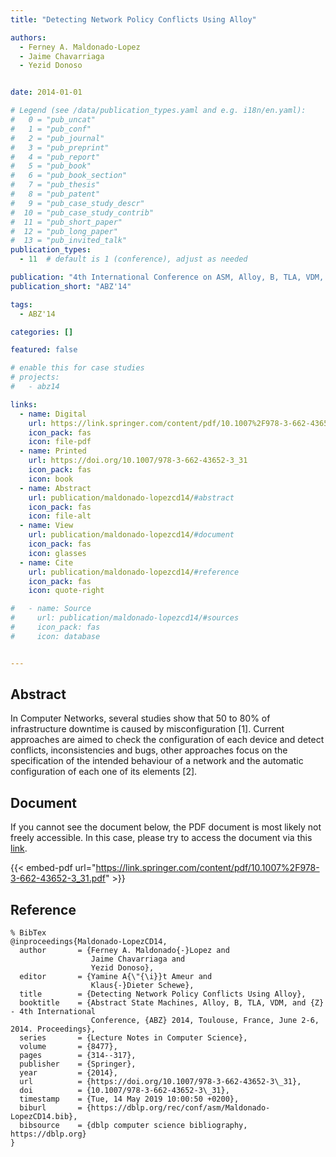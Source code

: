 ```yaml
---
title: "Detecting Network Policy Conflicts Using Alloy"

authors:
  - Ferney A. Maldonado-Lopez
  - Jaime Chavarriaga
  - Yezid Donoso


date: 2014-01-01

# Legend (see /data/publication_types.yaml and e.g. i18n/en.yaml): 
#   0 = "pub_uncat"
#   1 = "pub_conf"
#   2 = "pub_journal"
#   3 = "pub_preprint"
#   4 = "pub_report"
#   5 = "pub_book"
#   6 = "pub_book_section"
#   7 = "pub_thesis"
#   8 = "pub_patent"
#   9 = "pub_case_study_descr"
#  10 = "pub_case_study_contrib"
#  11 = "pub_short_paper"
#  12 = "pub_long_paper"
#  13 = "pub_invited_talk"
publication_types:
  - 11  # default is 1 (conference), adjust as needed

publication: "4th International Conference on ASM, Alloy, B, TLA, VDM, and Z (ABZ'14)"
publication_short: "ABZ'14"

tags:
  - ABZ'14

categories: []

featured: false

# enable this for case studies
# projects:
#   - abz14

links:
  - name: Digital
    url: https://link.springer.com/content/pdf/10.1007%2F978-3-662-43652-3_31.pdf
    icon_pack: fas
    icon: file-pdf
  - name: Printed
    url: https://doi.org/10.1007/978-3-662-43652-3_31
    icon_pack: fas
    icon: book
  - name: Abstract
    url: publication/maldonado-lopezcd14/#abstract
    icon_pack: fas
    icon: file-alt
  - name: View
    url: publication/maldonado-lopezcd14/#document
    icon_pack: fas
    icon: glasses
  - name: Cite
    url: publication/maldonado-lopezcd14/#reference
    icon_pack: fas
    icon: quote-right

#   - name: Source
#     url: publication/maldonado-lopezcd14/#sources
#     icon_pack: fas
#     icon: database


---
```


## Abstract

In Computer Networks, several studies show that 50 to 80% of infrastructure downtime is caused by misconfiguration [1]. Current approaches are aimed to check the configuration of each device and detect conflicts, inconsistencies and bugs, other approaches focus on the specification of the intended behaviour of a network and the automatic configuration of each one of its elements [2].

## Document

If you cannot see the document below, the PDF document is most likely not freely accessible. In this case, please try to access the document via this <a href="https://link.springer.com/content/pdf/10.1007%2F978-3-662-43652-3_31.pdf">link</a>.

{{< embed-pdf url="https://link.springer.com/content/pdf/10.1007%2F978-3-662-43652-3_31.pdf" >}}

## Reference

```
% BibTex
@inproceedings{Maldonado-LopezCD14,
  author       = {Ferney A. Maldonado{-}Lopez and
                  Jaime Chavarriaga and
                  Yezid Donoso},
  editor       = {Yamine A{\"{\i}}t Ameur and
                  Klaus{-}Dieter Schewe},
  title        = {Detecting Network Policy Conflicts Using Alloy},
  booktitle    = {Abstract State Machines, Alloy, B, TLA, VDM, and {Z} - 4th International
                  Conference, {ABZ} 2014, Toulouse, France, June 2-6, 2014. Proceedings},
  series       = {Lecture Notes in Computer Science},
  volume       = {8477},
  pages        = {314--317},
  publisher    = {Springer},
  year         = {2014},
  url          = {https://doi.org/10.1007/978-3-662-43652-3\_31},
  doi          = {10.1007/978-3-662-43652-3\_31},
  timestamp    = {Tue, 14 May 2019 10:00:50 +0200},
  biburl       = {https://dblp.org/rec/conf/asm/Maldonado-LopezCD14.bib},
  bibsource    = {dblp computer science bibliography, https://dblp.org}
}


```

<!-- # add information for case study papers (if available)
## Sources

- **Used formal method:**
  [ASM](/method/asm)
- **Resources and tools:**
  Asmeta

For more information, please contact the <a href ="mailto:silvia.bonfanti@unibg.it;arcaini@nii.ac.jp;angelo.gargantini@unibg.it;scandurra@unibg.it;elvinia.riccobene@unimi.it">authors</a>-->

